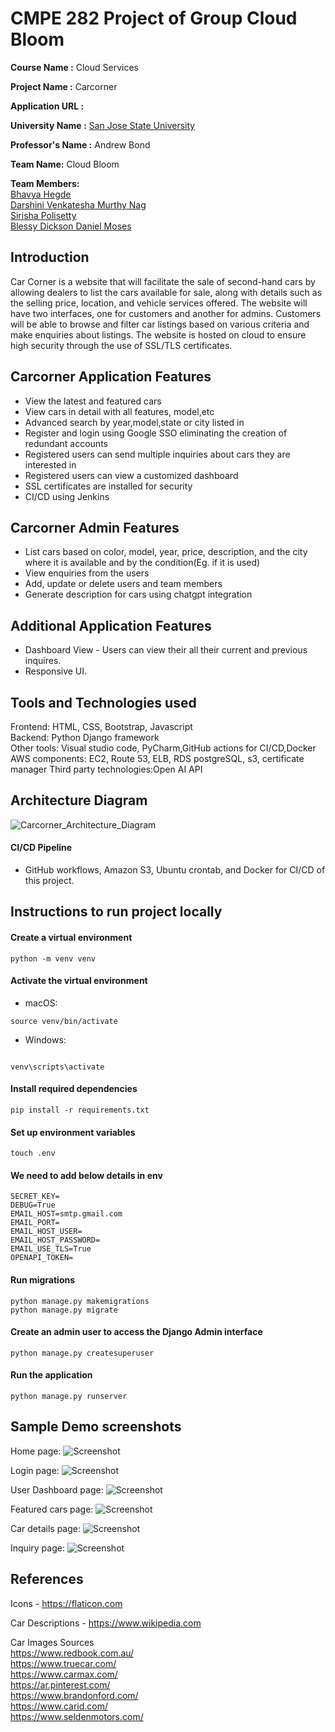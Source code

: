
# CMPE 282 Project of Group Cloud Bloom
<b>Course Name :</b> Cloud Services

<b>Project Name  :</b> Carcorner

<b>Application URL :</b> 

<b>University Name :</b> [San Jose State University](https://www.sjsu.edu/)



<b>Professor's Name :</b> Andrew Bond

<b>Team Name:</b> Cloud Bloom

<b>Team Members:</b> <br/>
[Bhavya Hegde](www.linkedin.com/in/bhavya-hegde-145b9b123)<br/>
[Darshini Venkatesha Murthy Nag](https://www.linkedin.com/in/darshini-venkatesha-murthy-nag-90052756/)<br/>
[Sirisha Polisetty](https://www.linkedin.com/in/sirishapolisetty/)<br/>
[Blessy Dickson Daniel Moses](https://www.linkedin.com/in/blessy-dickson-348a31133/) 


## Introduction
Car Corner is a website that will facilitate the sale of second-hand cars by allowing dealers to list the cars available for sale, along with details such as the selling price, location, and vehicle services offered. The website will have two interfaces, one for customers and another for admins. Customers will be able to browse and filter car listings based on various criteria and make enquiries about listings. The website is hosted on cloud to ensure high security through the use of SSL/TLS certificates.


## Carcorner Application Features
* View the latest and featured cars
* View cars in detail with all features, model,etc
* Advanced search by year,model,state or city listed in
* Register and login using Google SSO eliminating the creation of redundant accounts 
* Registered users can send multiple inquiries about cars they are interested in
* Registered users can view a customized dashboard
* SSL certificates are installed for security
* CI/CD using Jenkins


## Carcorner Admin Features
* List cars based on color, model, year, price, description, and the city where it is available and by the condition(Eg. if it is used)
* View enquiries from the users
* Add, update or delete users and team members
* Generate description for cars using chatgpt integration

## Additional Application Features
* Dashboard View - Users can view their all their current and previous inquires.
* Responsive UI.


## Tools and Technologies used
Frontend: HTML, CSS, Bootstrap, Javascript<br/>
Backend: Python Django framework<br/>
Other tools: Visual studio code, PyCharm,GitHub actions for CI/CD,Docker<br/>
AWS components: EC2, Route 53, ELB, RDS postgreSQL, s3, certificate manager
Third party technologies:Open AI API
  
## Architecture Diagram

![Carcorner_Architecture_Diagram](https://user-images.githubusercontent.com/111547793/235833346-684fbcb9-08eb-48e1-b255-9f6583767574.jpeg)


#### CI/CD Pipeline
* GitHub workflows, Amazon S3, Ubuntu crontab, and Docker for CI/CD of this project.

## Instructions to run project locally
#### Create a virtual environment
```
python -m venv venv
  ```
#### Activate the virtual environment

* macOS:
```
source venv/bin/activate
```

* Windows:
```

venv\scripts\activate
```

#### Install required dependencies
```
pip install -r requirements.txt
```
#### Set up environment variables
```
touch .env
```
#### We need to add below details in env
```
SECRET_KEY=
DEBUG=True
EMAIL_HOST=smtp.gmail.com
EMAIL_PORT=
EMAIL_HOST_USER=
EMAIL_HOST_PASSWORD=
EMAIL_USE_TLS=True
OPENAPI_TOKEN=
```

#### Run migrations
```
python manage.py makemigrations
python manage.py migrate
```

#### Create an admin user to access the Django Admin interface
```
python manage.py createsuperuser
```

#### Run the application
```
python manage.py runserver
```
## Sample Demo screenshots
Home page:
![Screenshot](screenshots/homepage.png)

Login page:
![Screenshot](screenshots/login.png)

User Dashboard page:
![Screenshot](screenshots/userdash.png)

Featured cars page:
![Screenshot](screenshots/featuredcars.png)

Car details page:
![Screenshot](screenshots/cardetails.png)

Inquiry page:
![Screenshot](screenshots/inquiry.png)




## References

Icons - https://flaticon.com <br/>

Car Descriptions - https://www.wikipedia.com <br/>

Car Images Sources <br/>
https://www.redbook.com.au/ <br/>
https://www.truecar.com/ <br/>
https://www.carmax.com/ <br/>
https://ar.pinterest.com/ <br/>
https://www.brandonford.com/ <br/>
https://www.carid.com/ <br/>
https://www.seldenmotors.com/ <br/>

